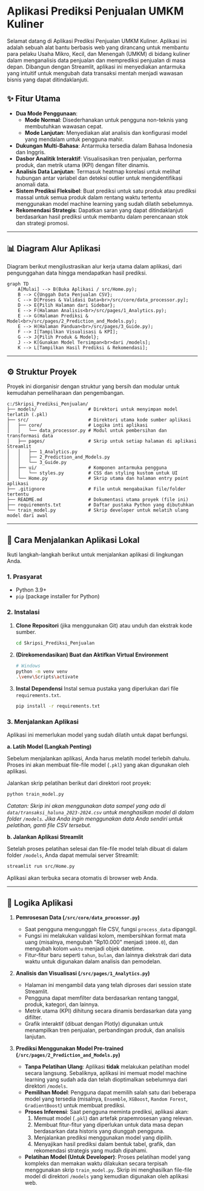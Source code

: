 # Aplikasi Prediksi Penjualan UMKM Kuliner

Selamat datang di Aplikasi Prediksi Penjualan UMKM Kuliner. Aplikasi ini adalah sebuah alat bantu berbasis web yang dirancang untuk membantu para pelaku Usaha Mikro, Kecil, dan Menengah (UMKM) di bidang kuliner dalam menganalisis data penjualan dan memprediksi penjualan di masa depan. Dibangun dengan Streamlit, aplikasi ini menyediakan antarmuka yang intuitif untuk mengubah data transaksi mentah menjadi wawasan bisnis yang dapat ditindaklanjuti.

## ✨ Fitur Utama

-   **Dua Mode Penggunaan**:
    -   **Mode Normal**: Disederhanakan untuk pengguna non-teknis yang membutuhkan wawasan cepat.
    -   **Mode Lanjutan**: Menyediakan alat analisis dan konfigurasi model yang mendalam untuk pengguna mahir.
-   **Dukungan Multi-Bahasa**: Antarmuka tersedia dalam Bahasa Indonesia dan Inggris.
-   **Dasbor Analitik Interaktif**: Visualisasikan tren penjualan, performa produk, dan metrik utama (KPI) dengan filter dinamis.
-   **Analisis Data Lanjutan**: Termasuk heatmap korelasi untuk melihat hubungan antar variabel dan deteksi outlier untuk mengidentifikasi anomali data.
-   **Sistem Prediksi Fleksibel**: Buat prediksi untuk satu produk atau prediksi massal untuk semua produk dalam rentang waktu tertentu menggunakan model machine learning yang sudah dilatih sebelumnya.
-   **Rekomendasi Strategis**: Dapatkan saran yang dapat ditindaklanjuti berdasarkan hasil prediksi untuk membantu dalam perencanaan stok dan strategi promosi.

---

## 📊 Diagram Alur Aplikasi

Diagram berikut mengilustrasikan alur kerja utama dalam aplikasi, dari pengunggahan data hingga mendapatkan hasil prediksi.

```mermaid
graph TD
    A[Mulai] --> B(Buka Aplikasi / src/Home.py);
    B --> C{Unggah Data Penjualan CSV};
    C --> D[Proses & Validasi Data<br>/src/core/data_processor.py];
    D --> E{Pilih Halaman dari Sidebar};
    E --> F(Halaman Analisis<br>/src/pages/1_Analytics.py);
    E --> G(Halaman Prediksi & Model<br>/src/pages/2_Prediction_and_Models.py);
    E --> H(Halaman Panduan<br>/src/pages/3_Guide.py);
    F --> I[Tampilkan Visualisasi & KPI];
    G --> J{Pilih Produk & Model};
    J --> K[Gunakan Model Tersimpan<br>dari /models];
    K --> L[Tampilkan Hasil Prediksi & Rekomendasi];

```

---

## ⚙️ Struktur Proyek

Proyek ini diorganisir dengan struktur yang bersih dan modular untuk kemudahan pemeliharaan dan pengembangan.

```text
c:/Skripsi_Prediksi_Penjualan/
├── models/                   # Direktori untuk menyimpan model terlatih (.pkl)
├── src/                      # Direktori utama kode sumber aplikasi
│   ├── core/                 # Logika inti aplikasi
│   │   └── data_processor.py # Modul untuk pembersihan dan transformasi data
│   ├── pages/                # Skrip untuk setiap halaman di aplikasi Streamlit
│   │   ├── 1_Analytics.py
│   │   ├── 2_Prediction_and_Models.py
│   │   └── 3_Guide.py
│   ├── ui/                   # Komponen antarmuka pengguna
│   │   └── styles.py         # CSS dan styling kustom untuk UI
│   └── Home.py               # Skrip utama dan halaman entry point aplikasi
├── .gitignore                # File untuk mengabaikan file/folder tertentu
├── README.md                 # Dokumentasi utama proyek (file ini)
├── requirements.txt          # Daftar pustaka Python yang dibutuhkan
└── train_model.py            # Skrip developer untuk melatih ulang model dari awal
```

---

## 🚀 Cara Menjalankan Aplikasi Lokal

Ikuti langkah-langkah berikut untuk menjalankan aplikasi di lingkungan Anda.

### 1. Prasyarat

-   Python 3.9+
-   `pip` (package installer for Python)

### 2. Instalasi

1.  **Clone Repositori** (jika menggunakan Git) atau unduh dan ekstrak kode sumber.
    ```bash
    cd Skripsi_Prediksi_Penjualan
    ```

2.  **(Direkomendasikan) Buat dan Aktifkan Virtual Environment**
    ```bash
    # Windows
    python -m venv venv
    .\venv\Scripts\activate
    ```

3.  **Instal Dependensi**
    Instal semua pustaka yang diperlukan dari file `requirements.txt`.
    ```bash
    pip install -r requirements.txt
    ```

### 3. Menjalankan Aplikasi

Aplikasi ini memerlukan model yang sudah dilatih untuk dapat berfungsi.

**a. Latih Model (Langkah Penting)**

Sebelum menjalankan aplikasi, Anda harus melatih model terlebih dahulu. Proses ini akan membuat file-file model (`.pkl`) yang akan digunakan oleh aplikasi.

Jalankan skrip pelatihan berikut dari direktori root proyek:
```bash
python train_model.py
```


*Catatan: Skrip ini akan menggunakan data sampel yang ada di `data/transaksi_haluna_2023-2024.csv` untuk menghasilkan model di dalam folder `/models`. Jika Anda ingin menggunakan data Anda sendiri untuk pelatihan, ganti file CSV tersebut.*

**b. Jalankan Aplikasi Streamlit**

Setelah proses pelatihan selesai dan file-file model telah dibuat di dalam folder `/models`, Anda dapat memulai server Streamlit:
```bash
streamlit run src/Home.py
```
Aplikasi akan terbuka secara otomatis di browser web Anda.

---

## 🧠 Logika Aplikasi

1.  **Pemrosesan Data (`/src/core/data_processor.py`)**
    -   Saat pengguna mengunggah file CSV, fungsi `process_data` dipanggil.
    -   Fungsi ini melakukan validasi kolom, membersihkan format mata uang (misalnya, mengubah "Rp10.000" menjadi `10000.0`), dan mengubah kolom `waktu` menjadi objek datetime.
    -   Fitur-fitur baru seperti `tahun`, `bulan`, dan lainnya diekstrak dari data waktu untuk digunakan dalam analisis dan pemodelan.

2.  **Analisis dan Visualisasi (`/src/pages/1_Analytics.py`)**
    -   Halaman ini mengambil data yang telah diproses dari session state Streamlit.
    -   Pengguna dapat memfilter data berdasarkan rentang tanggal, produk, kategori, dan lainnya.
    -   Metrik utama (KPI) dihitung secara dinamis berdasarkan data yang difilter.
    -   Grafik interaktif (dibuat dengan Plotly) digunakan untuk menampilkan tren penjualan, perbandingan produk, dan analisis lanjutan.

3.  **Prediksi Menggunakan Model Pre-trained (`/src/pages/2_Prediction_and_Models.py`)**
    -   **Tanpa Pelatihan Ulang**: Aplikasi **tidak** melakukan pelatihan model secara langsung. Sebaliknya, aplikasi ini memuat model machine learning yang sudah ada dan telah dioptimalkan sebelumnya dari direktori `/models`.
    -   **Pemilihan Model**: Pengguna dapat memilih salah satu dari beberapa model yang tersedia (misalnya, `Ensemble`, `XGBoost`, `Random Forest`, `GradientBoost`) untuk membuat prediksi.
    -   **Proses Inferensi**: Saat pengguna meminta prediksi, aplikasi akan:
        1.  Memuat model (`.pkl`) dan artefak prapemrosesan yang relevan.
        2.  Membuat fitur-fitur yang diperlukan untuk data masa depan berdasarkan data historis yang diunggah pengguna.
        3.  Menjalankan prediksi menggunakan model yang dipilih.
        4.  Menyajikan hasil prediksi dalam bentuk tabel, grafik, dan rekomendasi strategis yang mudah dipahami.
    -   **Pelatihan Model (Untuk Developer)**: Proses pelatihan model yang kompleks dan memakan waktu dilakukan secara terpisah menggunakan skrip `train_model.py`. Skrip ini menghasilkan file-file model di direktori `/models` yang kemudian digunakan oleh aplikasi web.